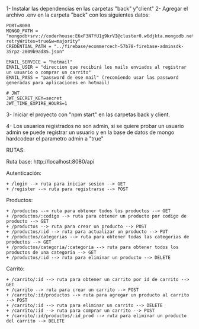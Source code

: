 1- Instalar las dependencias en las carpetas "back" y"client"
2- Agregar el archivo .env en la carpeta "back" con los siguientes datos:

    PORT=8080
    MONGO_PATH = "mongodb+srv://coderhouse:E6xF3N7fU1g9krVI@cluster0.w6djkta.mongodb.net/?retryWrites=true&w=majority"
    CREDENTIAL_PATH = "../firebase/ecommercech-57b78-firebase-adminsdk-35rpz-2809b9ad85.json"

    EMAIL_SERVICE = "hotmail"
    EMAIL_USER = "direccion que recibirá los mails enviados al registrar un usuario o comprar un carrito"
    EMAIL_PASS = "password de ese mail" (recomiendo usar las password generadas para aplicaciones en hotmail)

    # JWT
    JWT_SECRET_KEY=secret
    JWT_TIME_EXPIRE_HOURS=1

3- Iniciar el proyecto con "npm start" en las carpetas back y client.

4- Los usuarios registrados no son admin, si se quiere probar un usuario admin se puede registrar un usuario
y en la base de datos de mongo hardcodear el parametro admin a "true"


RUTAS:

Ruta base: http://localhost:8080/api

  Autenticación:

    + /login --> ruta para iniciar sesion --> GET
    + /register --> ruta para registrarse --> POST

  Productos:

    + /productos --> ruta para obtener todos los productos --> GET
    + /productos/:codigo --> ruta para obtener un producto por codigo de producto --> GET
    + /productos --> ruta para crear un producto --> POST
    + /productos/:id --> ruta para actualizar un producto --> PUT
    + /productos/categorias --> ruta para obtener todas las categorias de productos --> GET
    + /productos/categoria/:categoria --> ruta para obtener todos los productos de una categoria --> GET
    + /productos/:id --> ruta para eliminar un producto --> DELETE

  Carrito:

    + /carrito/:id --> ruta para obtener un carrito por id de carrito --> GET
    + /carrito --> ruta para crear un carrito --> POST
    + /carrito/:id/productos --> ruta para agregar un producto al carrito --> POST
    + /carrito/:id --> ruta para eliminar un carrito --> DELETE
    + /carrito/:id --> ruta para comprar un carrito --> POST
    + /carrito/:id/productos/:id_prod --> ruta para eliminar un producto del carrito --> DELETE